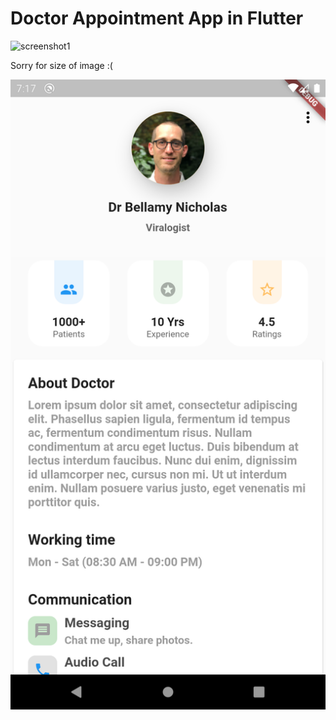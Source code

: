 # Doctor Appointment App in Flutter 
![screenshot1](https://github.com/VBT-Intership/HalitAksoyDoctorAppointmentApp/blob/master/GIF-200720_225110.gif)

Sorry for size of image :(

![screenshot1](https://github.com/VBT-Intership/HalitAksoyDoctorAppointmentApp/blob/master/Screenshot_1595272664.png)

